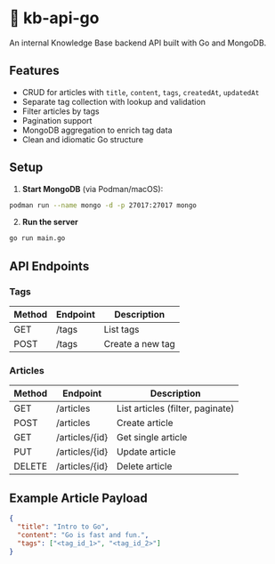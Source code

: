 # 📘 kb-api-go

An internal Knowledge Base backend API built with Go and MongoDB.

## Features

- CRUD for articles with `title`, `content`, `tags`, `createdAt`, `updatedAt`
- Separate tag collection with lookup and validation
- Filter articles by tags
- Pagination support
- MongoDB aggregation to enrich tag data
- Clean and idiomatic Go structure

## Setup

1. **Start MongoDB** (via Podman/macOS):

```bash
podman run --name mongo -d -p 27017:27017 mongo
```

2. **Run the server**

```bash
go run main.go
```

## API Endpoints

### Tags

| Method | Endpoint   | Description      |
|--------|------------|------------------|
| GET    | /tags      | List tags        |
| POST   | /tags      | Create a new tag |

### Articles

| Method | Endpoint            | Description                          |
|--------|---------------------|--------------------------------------|
| GET    | /articles           | List articles (filter, paginate)     |
| POST   | /articles           | Create article                       |
| GET    | /articles/{id}      | Get single article                   |
| PUT    | /articles/{id}      | Update article                       |
| DELETE | /articles/{id}      | Delete article                       |

## Example Article Payload

```json
{
  "title": "Intro to Go",
  "content": "Go is fast and fun.",
  "tags": ["<tag_id_1>", "<tag_id_2>"]
}
```
